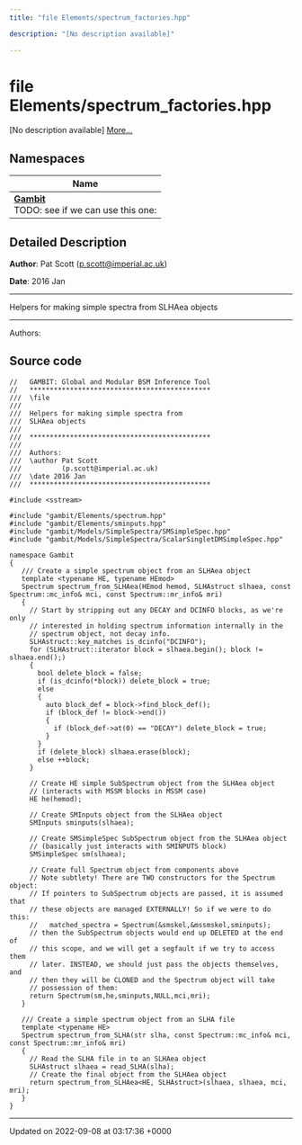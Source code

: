 ```yaml
---
title: "file Elements/spectrum_factories.hpp"

description: "[No description available]"

---
```


# file Elements/spectrum_factories.hpp

[No description available] [More...](#detailed-description)

## Namespaces

| Name           |
| -------------- |
| **[Gambit](/documentation/code/namespaces/namespacegambit/)** <br>TODO: see if we can use this one:  |

## Detailed Description


**Author**: Pat Scott ([p.scott@imperial.ac.uk](mailto:p.scott@imperial.ac.uk)) 

**Date**: 2016 Jan 

------------------

Helpers for making simple spectra from SLHAea objects



------------------

Authors: 




## Source code

```
//   GAMBIT: Global and Modular BSM Inference Tool
//   *********************************************
///  \file
///
///  Helpers for making simple spectra from
///  SLHAea objects
///
///  *********************************************
///
///  Authors:
///  \author Pat Scott
///          (p.scott@imperial.ac.uk)
///  \date 2016 Jan
///  *********************************************

#include <sstream>

#include "gambit/Elements/spectrum.hpp"
#include "gambit/Elements/sminputs.hpp"
#include "gambit/Models/SimpleSpectra/SMSimpleSpec.hpp"
#include "gambit/Models/SimpleSpectra/ScalarSingletDMSimpleSpec.hpp"

namespace Gambit
{
   /// Create a simple spectrum object from an SLHAea object
   template <typename HE, typename HEmod>
   Spectrum spectrum_from_SLHAea(HEmod hemod, SLHAstruct slhaea, const Spectrum::mc_info& mci, const Spectrum::mr_info& mri)
   {
     // Start by stripping out any DECAY and DCINFO blocks, as we're only
     // interested in holding spectrum information internally in the
     // spectrum object, not decay info.
     SLHAstruct::key_matches is_dcinfo("DCINFO");
     for (SLHAstruct::iterator block = slhaea.begin(); block != slhaea.end();)
     {
       bool delete_block = false;
       if (is_dcinfo(*block)) delete_block = true;
       else
       {
         auto block_def = block->find_block_def();
         if (block_def != block->end())
         {
           if (block_def->at(0) == "DECAY") delete_block = true;
         }
       }
       if (delete_block) slhaea.erase(block);
       else ++block;
     }

     // Create HE simple SubSpectrum object from the SLHAea object
     // (interacts with MSSM blocks in MSSM case)
     HE he(hemod);

     // Create SMInputs object from the SLHAea object
     SMInputs sminputs(slhaea);

     // Create SMSimpleSpec SubSpectrum object from the SLHAea object
     // (basically just interacts with SMINPUTS block)
     SMSimpleSpec sm(slhaea);

     // Create full Spectrum object from components above
     // Note subtlety! There are TWO constructors for the Spectrum object:
     // If pointers to SubSpectrum objects are passed, it is assumed that
     // these objects are managed EXTERNALLY! So if we were to do this:
     //   matched_spectra = Spectrum(&smskel,&mssmskel,sminputs);
     // then the SubSpectrum objects would end up DELETED at the end of
     // this scope, and we will get a segfault if we try to access them
     // later. INSTEAD, we should just pass the objects themselves, and
     // then they will be CLONED and the Spectrum object will take
     // possession of them:
     return Spectrum(sm,he,sminputs,NULL,mci,mri);
   }

   /// Create a simple spectrum object from an SLHA file
   template <typename HE>
   Spectrum spectrum_from_SLHA(str slha, const Spectrum::mc_info& mci, const Spectrum::mr_info& mri)
   {
     // Read the SLHA file in to an SLHAea object
     SLHAstruct slhaea = read_SLHA(slha);
     // Create the final object from the SLHAea object
     return spectrum_from_SLHAea<HE, SLHAstruct>(slhaea, slhaea, mci, mri);
   }
}
```


-------------------------------

Updated on 2022-09-08 at 03:17:36 +0000
